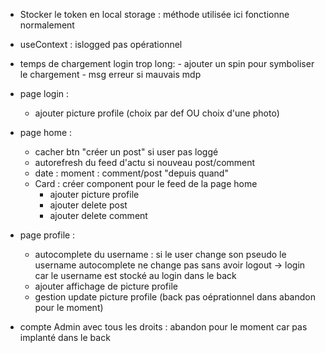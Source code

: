 - Stocker le token en local storage : méthode utilisée ici fonctionne normalement
- useContext : islogged pas opérationnel
- temps de chargement login trop long:
		- ajouter un spin pour symboliser le chargement
		- msg erreur si mauvais mdp

- page login : 
	- ajouter picture profile (choix par def OU choix d'une photo)

- page home : 
	- cacher btn "créer un post" si user pas loggé	
	- autorefresh du feed d'actu si nouveau post/comment
	- date : moment : comment/post "depuis quand"
	- Card : créer component pour le feed de la page home
		- ajouter picture profile
		- ajouter delete post
		- ajouter delete comment

- page profile : 
	- autocomplete du username : si le user change son pseudo le username autocomplete ne change pas sans avoir logout -> login car le username est stocké au login dans le back
	- ajouter affichage de picture profile
	- gestion update picture profile (back pas oéprationnel dans abandon pour le moment)

- compte Admin avec tous les droits : abandon pour le moment car pas implanté dans le back




<!-- front : 
LOGIN : 
-> axios : stocker le token en localstorage (look tuto)
-> configurer axios pour récuperer le token barearer 
-> useContext : isLogged ?

hide btn hom create post
securiser pages home / create post = > si pas log go page login

temps de login long ?

style home ? le feed d'actu => auto refresh ? -->

<!-- Navbar : changer les btn si user is logged -->
<!-- Home : recupérer tous les posts : refresh provider ? -->
<!-- Posts : creer un post -->
 <!-- comments : creer un comment -->
 <!-- get one post ?   -->
 <!-- injecter le post dans l'entete comment
 delete post -> logo delete
 delete comment -> logo delete

slice date et heure pour affichage dans le feed

img post ? img user ?  
update post -->

<!-- profile : edit profile update = username + password -->

<!-- logout : permettre la deco du user -->

<!-- style : home + post + comments

back : 
valider token dans le creat post -->